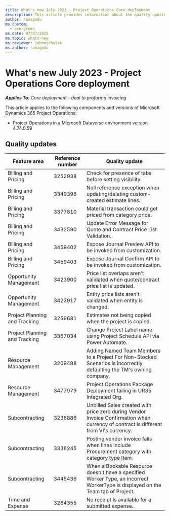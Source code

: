 ```yaml
---
title: What's new July 2023 - Project Operations Core deployment
description: This article provides information about the quality updates that are available in the July 2023 release of Microsoft Dynamics 365 Project Operations Core deployment.
author: ramagadu
ms.custom:
  - evergreen
ms.date: 07/07/2025
ms.topic: whats-new
ms.reviewer: johnmichalak 
ms.author: ramagadu
---
```


# What's new July 2023 - Project Operations Core deployment

_**Applies To:** Core deployment - deal to proforma invoicing_

This article applies to the following components and versions of Microsoft Dynamics 365 Project Operations:

- Project Operations in a Microsoft Dataverse environment version 4.74.0.59

## Quality updates

| Feature area | Reference number | Quality update |
| --- | --- | --- |
|Billing and Pricing|3252938|Check for presence of tabs before setting visibility.|
|Billing and Pricing|3349398|Null reference exception when updating/deleting custom-created estimate lines.|
|Billing and Pricing|3377810|Material transaction could get priced from category price.|
|Billing and Pricing|3432590|Update Error Message for Quote and Contract Price List Validation.|
|Billing and Pricing|3459402|Expose Journal Preview API to be invoked from customization.|
|Billing and Pricing|3459403|Expose Journal Confirm API to be invoked from customization.|
|Opportunity Management|3423900|Price list overlaps aren't validated when quote/contract price list is updated.|
|Opportunity Management|3423917|Entity price lists aren't validated when entity is changed.|
|Project Planning and Tracking|3259681|Estimates not being copied when the project is copied.|
|Project Planning and Tracking|3367034|Change Project Label name using Project Schedule API via Power Automate.|
|Resource Management|3209488|Adding Named Team Members to a Project For Non-Stocked Scenarios is incorrectly defaulting the TM's owning company.|
|Resource Management|3477979|Project Operations Package Deployment failing in UR35 Integrated Org.|
|Subcontracting|3236886|Unbilled Sales created with price zero during Vendor Invoice Confirmation when currency of contract is different from VI's currency.|
|Subcontracting|3338245|Posting vendor invoice fails when lines include Procurement category with category type Item.|
|Subcontracting|3445436|When a Bookable Resource doesn't have a specified Worker Type, an incorrect WorkerType is displayed on the Team tab of Project.|
|Time and Expense|3284355|No receipt is available for a submitted expense..|
